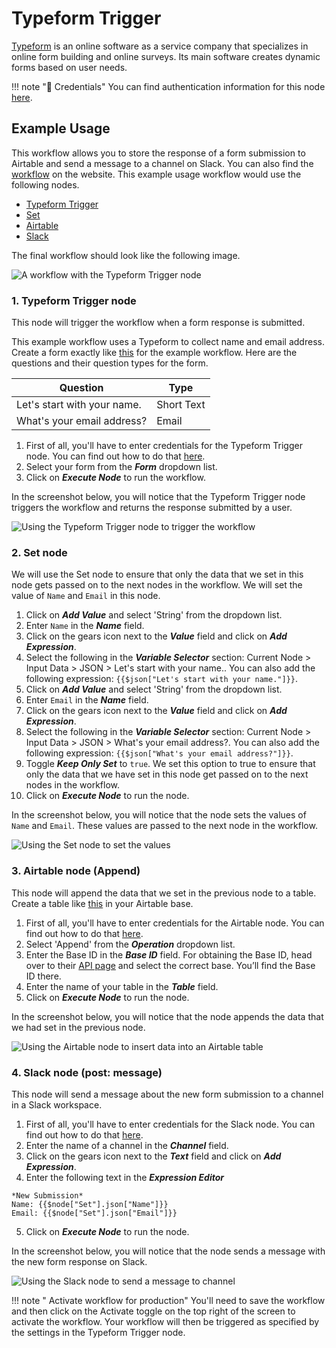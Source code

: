 # Typeform Trigger

[Typeform](https://www.typeform.com/) is an online software as a service company that specializes in online form building and online surveys. Its main software creates dynamic forms based on user needs.

!!! note "🔑 Credentials"
    You can find authentication information for this node [here](/workflow/integrations/credentials/typeform/).



## Example Usage

This workflow allows you to store the response of a form submission to Airtable and send a message to a channel on Slack. You can also find the [workflow](https://n8n.io/workflows/916) on the website. This example usage workflow would use the following nodes.
- [Typeform Trigger]()
- [Set](/workflow/integrations/core-nodes/workflow-nodes-base.set/)
- [Airtable](/workflow/integrations/nodes/workflow-nodes-base.airtable/)
- [Slack](/workflow/integrations/nodes/workflow-nodes-base.slack/)

The final workflow should look like the following image.

![A workflow with the Typeform Trigger node](/_images/integrations/trigger-nodes/typeformtrigger/workflow.png)


### 1. Typeform Trigger node

This node will trigger the workflow when a form response is submitted.

This example workflow uses a Typeform to collect name and email address. Create a form exactly like [this](https://n8ndocsburner.typeform.com/to/dpr2kxSL) for the example workflow. Here are the questions and their question types for the form.

|Question | Type  |
|---------|-------|
|Let's start with your name. | Short Text |
|What's your email address? | Email |

1. First of all, you'll have to enter credentials for the Typeform Trigger node. You can find out how to do that [here](/workflow/integrations/credentials/typeform/).
2. Select your form from the ***Form*** dropdown list.
3. Click on ***Execute Node*** to run the workflow.

In the screenshot below, you will notice that the Typeform Trigger node triggers the workflow and returns the response submitted by a user.

![Using the Typeform Trigger node to trigger the workflow](/_images/integrations/trigger-nodes/typeformtrigger/typeformtrigger_node.png)

### 2. Set node

We will use the Set node to ensure that only the data that we set in this node gets passed on to the next nodes in the workflow. We will set the value of `Name` and `Email` in this node.

1. Click on ***Add Value*** and select 'String' from the dropdown list.
2. Enter `Name` in the ***Name*** field.
3. Click on the gears icon next to the ***Value*** field and click on ***Add Expression***.
4. Select the following in the ***Variable Selector*** section: Current Node > Input Data > JSON > Let's start with your name.. You can also add the following expression: `{{$json["Let's start with your name."]}}`.
5. Click on ***Add Value*** and select 'String' from the dropdown list.
6. Enter `Email` in the ***Name*** field.
7. Click on the gears icon next to the ***Value*** field and click on ***Add Expression***.
8. Select the following in the ***Variable Selector*** section: Current Node > Input Data > JSON > What's your email address?. You can also add the following expression: `{{$json["What's your email address?"]}}`.
9. Toggle ***Keep Only Set*** to `true`. We set this option to true to ensure that only the data that we have set in this node get passed on to the next nodes in the workflow.
10. Click on ***Execute Node*** to run the node.

In the screenshot below, you will notice that the node sets the values of `Name` and `Email`. These values are passed to the next node in the workflow.

![Using the Set node to set the values](/_images/integrations/trigger-nodes/typeformtrigger/set_node.png)

### 3. Airtable node (Append)

This node will append the data that we set in the previous node to a table. Create a table like [this](https://airtable.com/shreoj1AmTE6S6Eep) in your Airtable base.

1. First of all, you'll have to enter credentials for the Airtable node. You can find out how to do that [here](/workflow/integrations/credentials/airtable/).
2. Select 'Append' from the ***Operation*** dropdown list.
3. Enter the Base ID in the ***Base ID*** field. For obtaining the Base ID, head over to their [API page](https://airtable.com/api) and select the correct base. You’ll find the Base ID there.
4. Enter the name of your table in the ***Table*** field.
5. Click on ***Execute Node*** to run the node.

In the screenshot below, you will notice that the node appends the data that we had set in the previous node.

![Using the Airtable node to insert data into an Airtable table](/_images/integrations/trigger-nodes/typeformtrigger/airtable_node.png)

### 4. Slack node (post: message)

This node will send a message about the new form submission to a channel in a Slack workspace.

1. First of all, you'll have to enter credentials for the Slack node. You can find out how to do that [here](/workflow/integrations/credentials/slack/).
2. Enter the name of a channel in the ***Channel*** field.
3. Click on the gears icon next to the ***Text*** field and click on ***Add Expression***.
4. Enter the following text in the ***Expression Editor***
```
*New Submission* 
Name: {{$node["Set"].json["Name"]}}
Email: {{$node["Set"].json["Email"]}}
```
5. Click on ***Execute Node*** to run the node.

In the screenshot below, you will notice that the node sends a message with the new form response on Slack.

![Using the Slack node to send a message to channel](/_images/integrations/trigger-nodes/typeformtrigger/slack_node.png)

!!! note " Activate workflow for production"
    You'll need to save the workflow and then click on the Activate toggle on the top right of the screen to activate the workflow. Your workflow will then be triggered as specified by the settings in the Typeform Trigger node.






